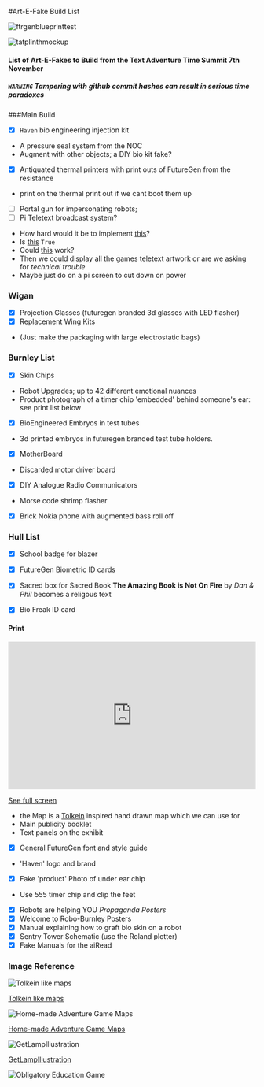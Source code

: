 #Art-E-Fake Build List 

![ftrgenblueprinttest](https://cloud.githubusercontent.com/assets/128456/11595928/eec58072-9aa9-11e5-98e3-7b956f6a331e.png)

![tatplinthmockup](https://cloud.githubusercontent.com/assets/128456/11808685/d329b2a2-a319-11e5-8e8a-89d5bcf41d9f.jpg)


#### List of Art-E-Fakes to Build from the Text Adventure Time Summit 7th November 

##### `WARNING` Tampering with github commit hashes can result in serious time paradoxes

###Main Build

 - [x] `Haven` bio engineering injection kit
  * A pressure seal system from the NOC 
  * Augment with other objects; a DIY bio kit fake?
 - [x] Antiquated thermal printers with print outs of FutureGen from the resistance 
  * print on the thermal print out if we cant boot them up
 - [ ] Portal gun for impersonating robots; 
 - [ ] Pi Teletext broadcast system?
  * How hard would it be to implement [this](https://github.com/ali1234/raspi-teletext)?
  * Is [this](http://hackaday.com/2013/07/07/raspberry-pi-learns-the-lost-art-of-teletext/#comment-1023853) `True`
  * Could [this](https://code.google.com/p/vbit-pi/) work?
  * Then we could display all the games teletext artwork or are we asking for *technical trouble*
  * Maybe just do on a pi screen to cut down on power

### Wigan

 - [x] Projection Glasses (futuregen branded 3d glasses with LED flasher)
 - [x] Replacement Wing Kits
  * (Just make the packaging with large electrostatic bags)


### Burnley List

 - [x] Skin Chips 
  * Robot Upgrades; up to 42 different emotional nuances
  * Product photograph of a timer chip 'embedded' behind someone's ear: see print list below 
 - [x] BioEngineered Embryos in test tubes
  * 3d printed embryos in futuregen branded test tube holders.

 - [x] MotherBoard
  * Discarded motor driver board 
 - [x] DIY Analogue Radio Communicators 
  * Morse code shrimp flasher
 - [x] Brick Nokia phone with augmented bass roll off
 

### Hull List

 - [x] School badge for blazer
 - [x] FutureGen Biometric ID cards
 - [x] Sacred box for Sacred Book **The Amazing Book is Not On Fire** by *Dan & Phil* becomes a religous text
 - [x] Bio Freak ID card 

 
#### Print

<iframe width="100%" height="300px" frameBorder="0" src="http://umap.fluv.io/en/map/new/?scaleControl=false&miniMap=false&scrollWheelZoom=false&zoomControl=true&allowEdit=false&moreControl=true&datalayersControl=true&onLoadPanel=none&captionBar=false"></iframe><p><a href="http://umap.fluv.io/en/map/new/">See full screen</a></p>

 * the Map is a [Tolkein](http://c.fastcompany.net/multisite_files/fastcompany/imagecache/slideshow_large/slideshow/2014/10/3036718-slide-s-5-these-tolkien-esque-maps-turn-american.jpg) inspired hand drawn map which we can use for
  * Main publicity booklet
  * Text panels on the exhibit 
 - [x] General FutureGen font and style guide
  * 'Haven' logo and brand
 - [x] Fake 'product' Photo of under ear chip
  * Use 555 timer chip and clip the feet
 - [x] Robots are helping YOU *Propaganda Posters*
 - [x] Welcome to Robo-Burnley Posters
 - [x] Manual explaining how to graft bio skin on a robot
 - [x] Sentry Tower Schematic (use the Roland plotter)
 - [x]  Fake Manuals for the aiRead

### Image Reference

![Tolkein like maps](http://c.fastcompany.net/multisite_files/fastcompany/imagecache/slideshow_large/slideshow/2014/10/3036718-slide-s-5-these-tolkien-esque-maps-turn-american.jpg)

[Tolkein like maps](http://c.fastcompany.net/multisite_files/fastcompany/imagecache/slideshow_large/slideshow/2014/10/3036718-slide-s-5-these-tolkien-esque-maps-turn-american.jpg)

![Home-made Adventure Game Maps](https://wildfireds.files.wordpress.com/2010/11/dungeon.jpg)

[Home-made Adventure Game Maps](https://wildfireds.files.wordpress.com/2010/11/dungeon.jpg)

![GetLampIllustration](http://www.getlamp.com/order/artwork.jpg)

[GetLampIllustration](http://www.getlamp.com/order/artwork.jpg)

![Obligatory Education Game](http://mightygodking.com/images/atari/obligatory.jpg)

